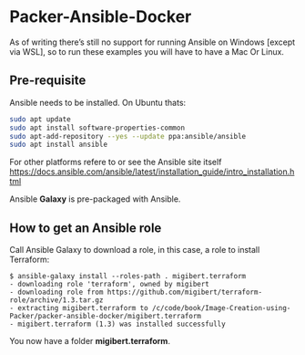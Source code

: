 # Packer-Ansible-Docker

As of writing there’s still no support for running Ansible on Windows [except via WSL], so to
run these examples you will have to have a Mac Or Linux.

## Pre-requisite

Ansible needs to be installed. On Ubuntu thats:

```bash
sudo apt update
sudo apt install software-properties-common
sudo apt-add-repository --yes --update ppa:ansible/ansible
sudo apt install ansible
```

For other platforms refere to or see the Ansible site itself <https://docs.ansible.com/ansible/latest/installation_guide/intro_installation.html>

Ansible **Galaxy** is pre-packaged with Ansible.

## How to get an Ansible role

Call Ansible Galaxy to download a role, in this case, a role to install
Terraform:

```shell
$ ansible-galaxy install --roles-path . migibert.terraform
- downloading role 'terraform', owned by migibert
- downloading role from https://github.com/migibert/terraform-role/archive/1.3.tar.gz
- extracting migibert.terraform to /c/code/book/Image-Creation-using-Packer/packer-ansible-docker/migibert.terraform
- migibert.terraform (1.3) was installed successfully
```

You now have a folder **migibert.terraform**.
